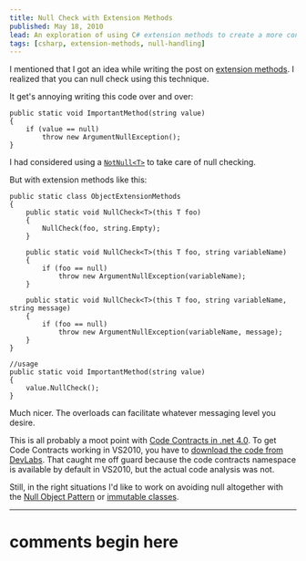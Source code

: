 ```yaml
---
title: Null Check with Extension Methods
published: May 18, 2010
lead: An exploration of using C# extension methods to create a more concise and reusable approach to null checking, reducing boilerplate code in method arguments validation.
tags: [csharp, extension-methods, null-handling]
---
```


I mentioned that I got an idea while writing the post on [extension methods]. I realized that you can null check using this technique.

It get's annoying writing this code over and over:

    public static void ImportantMethod(string value)
    {
        if (value == null)
            throw new ArgumentNullException();
    }

I had considered using a [`NotNull<T>`][null object] to take care of null checking.

But with extension methods like this:

    public static class ObjectExtensionMethods
    {
        public static void NullCheck<T>(this T foo)
        {
            NullCheck(foo, string.Empty);
        }
 
        public static void NullCheck<T>(this T foo, string variableName)
        {
            if (foo == null)
                throw new ArgumentNullException(variableName);
        }
 
        public static void NullCheck<T>(this T foo, string variableName, string message)
        {
            if (foo == null)
                throw new ArgumentNullException(variableName, message);
        }
    }

    //usage
    public static void ImportantMethod(string value)
    {
        value.NullCheck();
    }

Much nicer. The overloads can facilitate whatever messaging level you desire.

This is all probably a moot point with [Code Contracts in .net 4.0][code contracts]. To get Code Contracts working in VS2010, you have to [download the code from DevLabs][DevLabs]. That caught me off guard because the code contracts namespace is available by default in VS2010, but the actual code analysis was not.

Still, in the right situations I'd like to work on avoiding null altogether with the [Null Object Pattern] or [immutable classes].

[extension methods]:/blog/cool-feature-of-extension-methods
[null object]: https://journal.stuffwithstuff.com/2008/04/08/whats-the-opposite-of-nullable/
[code contracts]:https://mariusbancila.ro/blog/2009/05/31/code-contracts-in-visual-studio-2010/
[DevLabs]:https://msdn.microsoft.com/en-us/devlabs/dd491992.aspx
[Null Object Pattern]:https://en.wikipedia.org/wiki/Null_Object_pattern
[immutable classes]:https://weblogs.asp.net/bleroy/archive/2008/01/16/immutability-in-c.aspx

---
# comments begin here

